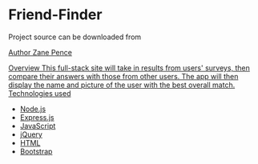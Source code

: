 # Friend-Finder

Project source can be downloaded from <a href="https://github.com/ztpence/Friend-Finder">

Author
Zane Pence

Overview
This full-stack site will take in results from users' surveys, then compare their answers with those from other users. The app will then display the name and picture of the user with the best overall match.
Technologies used

- Node.js
- Express.js
- JavaScript
- jQuery
- HTML
- Bootstrap
